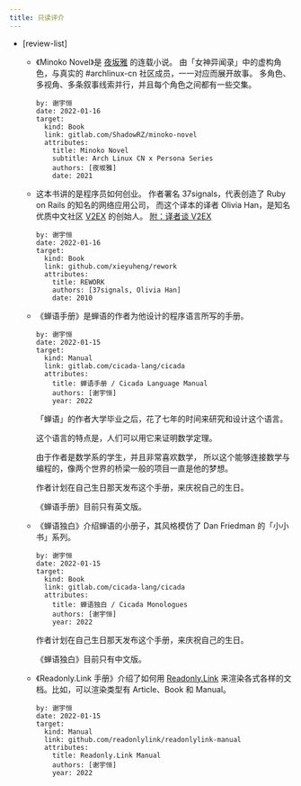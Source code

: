 ```yaml
---
title: 只读评介
---
```


- [review-list]

  - 《Minoko Novel》是 [夜坂雅](https://github.com/ShadowRZ) 的连载小说。
    由「女神异闻录」中的虚构角色，与真实的 #archlinux-cn 社区成员，一一对应而展开故事。
    多角色、多视角、多条叙事线索并行，并且每个角色之间都有一些交集。

    ``` metadata
    by: 谢宇恒
    date: 2022-01-16
    target:
      kind: Book
      link: gitlab.com/ShadowRZ/minoko-novel
      attributes:
        title: Minoko Novel
        subtitle: Arch Linux CN x Persona Series
        authors: [夜坂雅]
        date: 2021
    ```

  - 这本书讲的是程序员如何创业。
    作者署名 37signals，代表创造了 Ruby on Rails 的知名的网络应用公司，
    而这个译本的译者 Olivia Han，是知名优质中文社区 [V2EX](https://www.v2ex.com/?r=xieyuheng) 的创始人。
    [附：译者谈 V2EX](https://www.ifanr.com/22202)


    ``` metadata
    by: 谢宇恒
    date: 2022-01-16
    target:
      kind: Book
      link: github.com/xieyuheng/rework
      attributes:
        title: REWORK
        authors: [37signals, Olivia Han]
        date: 2010
    ```

  - 《蝉语手册》是蝉语的作者为他设计的程序语言所写的手册。

    ``` metadata
    by: 谢宇恒
    date: 2022-01-15
    target:
      kind: Manual
      link: gitlab.com/cicada-lang/cicada
      attributes:
        title: 蝉语手册 / Cicada Language Manual
        authors: [谢宇恒]
        year: 2022
    ```

    「蝉语」的作者大学毕业之后，花了七年的时间来研究和设计这个语言。

    这个语言的特点是，人们可以用它来证明数学定理。

    由于作者是数学系的学生，并且非常喜欢数学，
    所以这个能够连接数学与编程的，像两个世界的桥梁一般的项目一直是他的梦想。

    作者计划在自己生日那天发布这个手册，来庆祝自己的生日。

    《蝉语手册》目前只有英文版。

  - 《蝉语独白》介绍蝉语的小册子，其风格模仿了 Dan Friedman 的「小小书」系列。

    ``` metadata
    by: 谢宇恒
    date: 2022-01-15
    target:
      kind: Book
      link: gitlab.com/cicada-lang/cicada
      attributes:
        title: 蝉语独白 / Cicada Monologues
        authors: [谢宇恒]
        year: 2022
    ```

    作者计划在自己生日那天发布这个手册，来庆祝自己的生日。

    《蝉语独白》目前只有中文版。

  - 《Readonly.Link 手册》介绍了如何用 [Readonly.Link](https://readonly.link)
    来渲染各式各样的文档。比如，可以渲染类型有 Article、Book 和 Manual。

    ``` metadata
    by: 谢宇恒
    date: 2022-01-15
    target:
      kind: Manual
      link: github.com/readonlylink/readonlylink-manual
      attributes:
        title: Readonly.Link Manual
        authors: [谢宇恒]
        year: 2022
    ```
